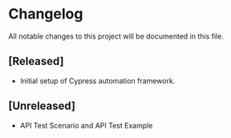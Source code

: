 # Changelog

All notable changes to this project will be documented in this file.

## [Released]
- Initial setup of Cypress automation framework.

## [Unreleased]
- API Test Scenario and API Test Example